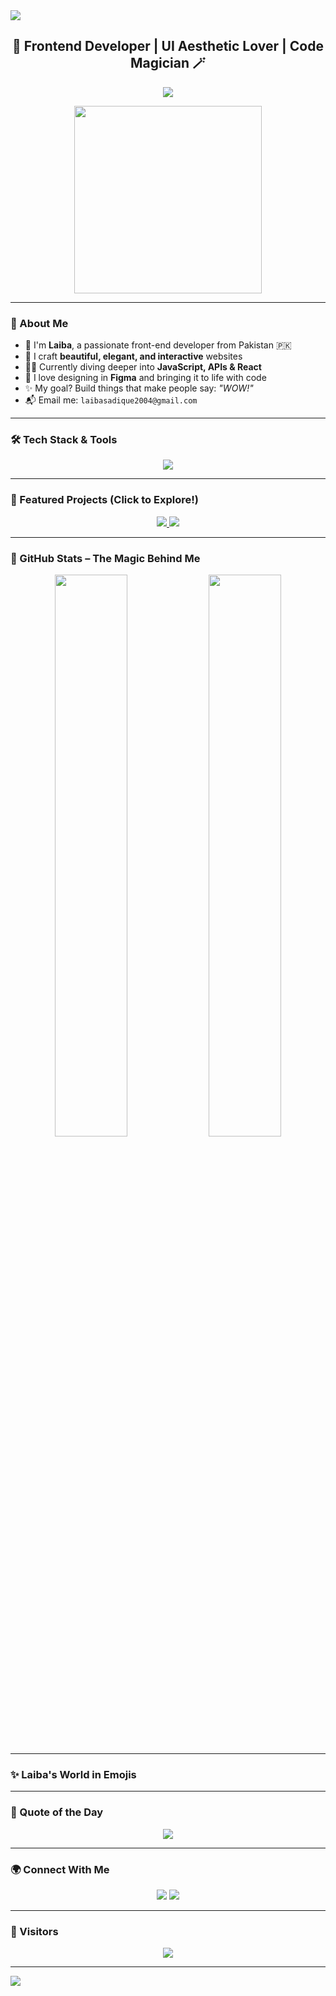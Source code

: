 <!-- Profile Header with Wave Animation -->
<img src="https://capsule-render.vercel.app/api?type=waving&color=ff69b4&height=200&section=header&text=Hi%20I'm%20Laiba!&fontSize=50&fontColor=ffffff&animation=fadeIn">

<h2 align="center">🌸 Frontend Developer | UI Aesthetic Lover | Code Magician 🪄</h2>

<p align="center">
  <img src="https://readme-typing-svg.demolab.com?font=Pacifico&size=28&duration=3000&pause=1000&color=FF69B4&center=true&vCenter=true&width=500&lines=Welcome+to+my+World+of+Code!;I+Build+Cute+and+Creative+UIs!;Code+%2B+Design+%3D+💖;" />
</p>

<p align="center">
  <img src="https://media.giphy.com/media/SWoSkN6DxTszqIKEqv/giphy.gif" width="300">
</p>

---

### 🌷 About Me

- 🎀 I'm **Laiba**, a passionate front-end developer from Pakistan 🇵🇰  
- 💖 I craft **beautiful, elegant, and interactive** websites  
- 👩‍💻 Currently diving deeper into **JavaScript, APIs & React**  
- 🎨 I love designing in **Figma** and bringing it to life with code  
- ✨ My goal? Build things that make people say: *"WOW!"*  
- 📬 Email me: `laibasadique2004@gmail.com`

---

### 🛠️ Tech Stack & Tools

<p align="center">
  <img src="https://skillicons.dev/icons?i=html,css,bootstrap,js,react,tailwind,figma,vscode,github" />
</p>

---

### 💫 Featured Projects (Click to Explore!)

<div align="center">
  <a href="https://github.com/laiba-dev/pinkstyle">
    <img src="https://github-readme-stats.vercel.app/api/pin/?username=laiba-dev&repo=pinkstyle&theme=rose_pine" />
  </a>
  
  <a href="https://github.com/laiba-dev/iq-chatbot">
    <img src="https://github-readme-stats.vercel.app/api/pin/?username=laiba-dev&repo=iq-chatbot&theme=rose_pine" />
  </a>
</div>

---

### 🌟 GitHub Stats – The Magic Behind Me

<div align="center">
  <img src="https://github-readme-stats.vercel.app/api?username=laiba-dev&show_icons=true&theme=omni&border_radius=15" width="48%" />
  <img src="https://github-readme-streak-stats.herokuapp.com/?user=laiba-dev&theme=omni&border_radius=15" width="48%" />
</div>

---

### ✨ Laiba's World in Emojis


---

### 💖 Quote of the Day

<p align="center">
  <img src="https://quotes-github-readme.vercel.app/api?type=horizontal&theme=gruvbox" />
</p>

---

### 🌍 Connect With Me

<p align="center">
  <a href="mailto:laiba@example.com"><img src="https://img.shields.io/badge/Gmail-D14836?style=for-the-badge&logo=gmail&logoColor=white"></a>
  <a href="https://linkedin.com/in/laiba-dev"><img src="https://img.shields.io/badge/LinkedIn-blue?style=for-the-badge&logo=linkedin&logoColor=white"></a>
</p>

---

### 🦋 Visitors

<p align="center">
  <img src="https://profile-counter.glitch.me/laiba-dev/count.svg" />
</p>

---

<img src="https://capsule-render.vercel.app/api?type=waving&color=ff69b4&height=120&section=footer"/>
